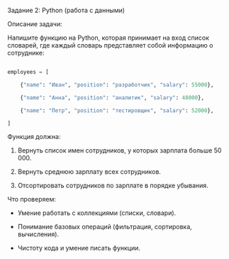 Задание 2: Python (работа с данными) 

Описание задачи: 

Напишите функцию на Python, которая принимает на вход список словарей, где каждый словарь представляет собой информацию о сотруднике: 

```python 

employees = [ 

    {"name": "Иван", "position": "разработчик", "salary": 55000}, 

    {"name": "Анна", "position": "аналитик", "salary": 48000}, 

    {"name": "Петр", "position": "тестировщик", "salary": 52000}, 

] 

``` 

Функция должна: 

1. Вернуть список имен сотрудников, у которых зарплата больше 50 000. 

2. Вернуть среднюю зарплату всех сотрудников. 

3. Отсортировать сотрудников по зарплате в порядке убывания. 

 

Что проверяем: 

- Умение работать с коллекциями (списки, словари). 

- Понимание базовых операций (фильтрация, сортировка, вычисления). 

- Чистоту кода и умение писать функции. 
